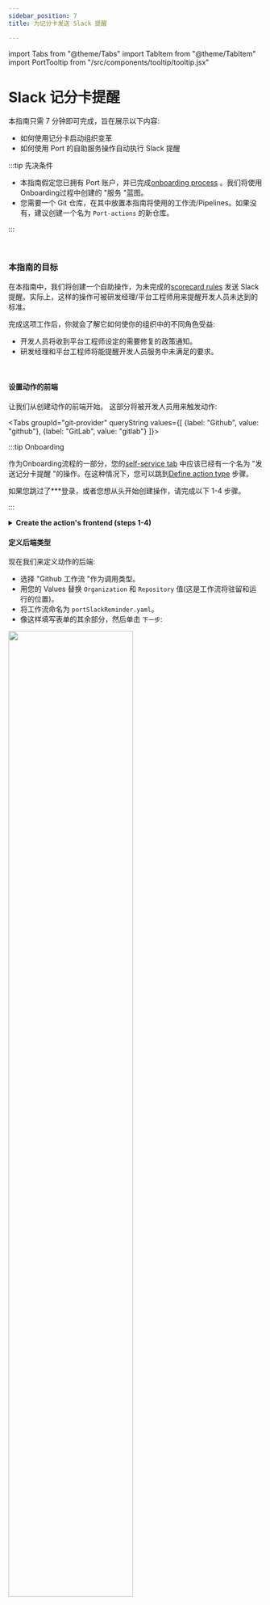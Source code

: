 ```yaml
---
sidebar_position: 7
title: 为记分卡发送 Slack 提醒

---
```


import Tabs from "@theme/Tabs"
import TabItem from "@theme/TabItem"
import PortTooltip from "/src/components/tooltip/tooltip.jsx"

# Slack 记分卡提醒

本指南只需 7 分钟即可完成，旨在展示以下内容: 

* 如何使用记分卡启动组织变革
* 如何使用 Port 的自助服务操作自动执行 Slack 提醒

:::tip  先决条件

* 本指南假定您已拥有 Port 账户，并已完成[onboarding process](/quickstart) 。我们将使用Onboarding过程中创建的 "服务 "蓝图。
* 您需要一个 Git 仓库，在其中放置本指南将使用的工作流/Pipelines。如果没有，建议创建一个名为 `Port-actions` 的新仓库。

:::

<br/>

### 本指南的目标

在本指南中，我们将创建一个自助操作，为未完成的[scorecard rules](https://docs.getport.io/promote-scorecards/#what-is-a-scorecard) 发送 Slack 提醒。实际上，这样的操作可被研发经理/平台工程师用来提醒开发人员未达到的标准。

完成这项工作后，你就会了解它如何使你的组织中的不同角色受益: 

* 开发人员将收到平台工程师设定的需要修复的政策通知。
* 研发经理和平台工程师将能提醒开发人员服务中未满足的要求。

<br/>

#### 设置动作的前端

让我们从创建动作的前端开始。 这部分将被开发人员用来触发动作: 

<Tabs groupId="git-provider" queryString values={[
{label: "Github", value: "github"},
{label: "GitLab", value: "gitlab"}
]}>

<TabItem value="github" label="Github">

:::tip  Onboarding

作为Onboarding流程的一部分，您的[self-service tab](https://app.getport.io/self-serve) 中应该已经有一个名为 "发送记分卡提醒 "的操作。在这种情况下，您可以跳到[Define action type](#define-backend-type) 步骤。

如果您跳过了***登录，或者您想从头开始创建操作，请完成以下 1-4 步骤。

:::

<details>
<summary><b>Create the action's frontend (steps 1-4)</b></summary>

1. 要开始操作，请访问 Port 应用程序中的[Self-service tab](https://app.getport.io/self-serve) ，然后点击 "新建操作": 

<img src='/img/guides/actionsCreateNew.png' width='50%' />

2.Port 中的每个操作都与一个<PortTooltip id="blueprint">蓝图</PortTooltip>直接相关。由于我们要发送的是服务提醒，因此将从下拉菜单中引用我们在[quickstart guide](/quickstart) 中创建的 "服务 "蓝图。
3.像这样填写操作的基本细节，然后单击 "下一步": 

<img src='/img/guides/actionReminderBasicDetails.png' width='60%' />

4.再次单击 "下一步"，因为在此操作中我们不需要用户输入信息。

</details>

#### 定义后端类型

现在我们来定义动作的后端: 

* 选择 "Github 工作流 "作为调用类型。
* 用您的 Values 替换 `Organization` 和 `Repository` 值(这是工作流将驻留和运行的位置)。
* 将工作流命名为 `portSlackReminder.yaml`。
* 像这样填写表单的其余部分，然后单击 `下一步`: 

<img src='/img/guides/slackReminderBackend.png' width='70%' />

<br/><br/>

最后一步是自定义动作的权限。 为简单起见，我们将使用默认设置。 欲了解更多信息，请参阅[permissions](/create-self-service-experiences/set-self-service-actions-rbac/) 页面。 点击 "创建"。

</TabItem>

<TabItem value="gitlab" label="GitLab">

:::tip  Onboarding

作为Onboarding流程的一部分，您的[self-service tab](https://app.getport.io/self-serve) 中应该已经有一个名为 "发送记分卡提醒 "的操作。在这种情况下，您可以跳到[Define action type](#define-backend-type) 步骤。

如果您跳过了***登录，或者您想从头开始创建操作，请完成以下 1-4 步骤。

:::

<details>
<summary><b>Create the action's frontend (steps 1-4)</b></summary>

1. 要开始操作，请访问 Port 应用程序中的[Self-service tab](https://app.getport.io/self-serve) ，然后点击 "新建操作": 

<img src='/img/guides/actionsCreateNew.png' width='50%' />

2.Port 中的每个操作都与一个<PortTooltip id="blueprint">蓝图</PortTooltip>直接相关。由于我们要发送的是服务提醒，因此将从下拉菜单中引用我们在[quickstart guide](/quickstart) 中创建的 "服务 "蓝图。
3.像这样填写操作的基本细节，然后单击 "下一步": 

<img src='/img/guides/actionReminderBasicDetails.png' width='60%' />

4.再次单击 "下一步"，因为在此操作中我们不需要用户输入信息。

</details>

现在我们来定义动作的后端: 

* 选择 "触发 Webhook URL "作为 "调用类型"。
* 端点 URL "暂时留空，我们将在下一节创建它，然后回来更新。
* 像这样填写表单的其余部分，然后点击`下一步`: 

<img src='/img/guides/slackReminderBackendGitLab.png' width='70%' />

<br/><br/>

最后一步是自定义动作的权限。 为简单起见，我们将使用默认设置。 欲了解更多信息，请参阅[permissions](/create-self-service-experiences/set-self-service-actions-rbac/) 页面。 点击 "创建"。

</TabItem>

</Tabs>

action的前端已准备就绪 🥳

<br/>

#### 设置action的后端

现在，我们要编写我们的操作将触发的逻辑: 

<Tabs groupId="git-provider" queryString values={[
{label: "Github", value: "github"},
{label: "GitLab", value: "gitlab"}
]}>

<TabItem value="github" label="Github">

1. 首先，让我们创建必要的 token 和 secrets: 
    - 转到所需的 Slack 频道，然后[setup incoming webhooks](https://api.slack.com/messaging/webhooks) 。确保复制 webhook URL，我们将在 Github 工作流程中使用它。
    - 进入[Port application](https://app.getport.io/) ，点击右上角的"..."，然后点击 "Credentials"。复制 "客户端 ID "和 "客户端 secret"。
2.在工作流程所在的版本库中，在 "设置 -> secret和变量 -> 操作 "下创建 3 个新secret: 

* `SLACK_WEBHOOK_URL` - 目标频道的 Slack Webhook URL。
* `PORT_CLIENT_ID` - 从 Port 应用程序复制的客户端 ID。
* `PORT_CLIENT_SECRET` - 从 Port 应用程序复制的客户端secret。

<img src='/img/guides/repositorySecretSlack.png' width='80%' />

<br/><br/>

3.现在，让我们创建包含逻辑的工作流文件。在`.github/workflows`下，创建一个名为`portSlackReminder.yaml`的新文件，并使用以下代码段作为其内容: 

<details>
<summary><b>Github workflow (click to expand)</b></summary>

```yaml showLineNumbers
# portSlackReminder.yaml

name: Generate Scorecards Reminders
on:
  workflow_dispatch:
    inputs:
      port_payload:
        required: true
        type: string
jobs:
    generate-scorecards-reminders:
        runs-on: ubuntu-latest
        steps:
            - name: Generate Scorecards Reminders
              uses: port-labs/port-sender@v0.2.3
              with:
                operation_kind: scorecard_reminder
                port_client_id: ${{ secrets.PORT_CLIENT_ID }}
                port_client_secret: ${{ secrets.PORT_CLIENT_SECRET }}
                slack_webhook_url: ${{ secrets.SLACK_WEBHOOK_URL }}
                blueprint: service
                scorecard: ProductionReadiness
                target_kind: slack
            - name: Report status to Port
              uses: port-labs/port-github-action@v1
              with:
                clientId: ${{ secrets.PORT_CLIENT_ID }}
                clientSecret: ${{ secrets.PORT_CLIENT_SECRET }}
                operation: PATCH_RUN
                runId: ${{ fromJson(inputs.port_payload).context.runId }}
                logMessage: |
                    Slack reminder sent successfully 🚀
```

</details>

:::tip  Port Initiatives sender Github action 此工作流程被用于到 Port 的[Initiatives Sender GitHub Action](https://github.com/marketplace/actions/port-sender) 中，用于发送 Slack 消息。

:::

</TabItem>

<TabItem value="gitlab" label="GitLab">

1. 首先，让我们创建所需的 webhook 和变量: 

* 转到所需的 Slack 频道，然后[setup incoming webhooks](https://api.slack.com/messaging/webhooks) 。确保复制 webhook URL，我们将在 Github 工作流程中使用它。
* 进入[Port application](https://app.getport.io/) ，点击右上角的"..."，然后点击 "凭据"。复制 "客户端 ID "和 "客户端 secret"。

2.在管道所在的 GitLab 项目中，在 "设置->CI/CD->变量 "下创建 3 个新变量: 

* `SLACK_WEBHOOK_URL` - 目标频道的 Slack Webhook URL。
* `PORT_CLIENT_ID` - 从 Port 应用程序复制的客户端 ID。
* `PORT_CLIENT_SECRET` - 从 Port 应用程序复制的客户端secret。

<img src='/img/guides/repositorySecretSlackGitLab.png' width='75%' />

3.在 GitLab 中创建用于触发 GitLab 的 webhook: 

* 创建[pipeline trigger token](https://docs.gitlab.com/ee/ci/triggers) ；
* 使用项目详细信息构建[pipeline trigger webhook URL](https://docs.gitlab.com/ee/ci/triggers/#use-a-webhook) 。
* 返回 Port，编辑您的操作，并在其 "后端 "步骤的 "端点 URL "字段中粘贴 webhook URL。

4.现在让我们创建包含逻辑的 Pipelines 文件。在 GitLab 项目中新建一个名为 `gitlab-ci.yaml` 的文件，并将以下代码段作为其内容: 

<details>
<summary><b>GitLab pipeline (click to expand)</b></summary>

```yaml showLineNumbers
image: python:3.10.0-alpine

stages:
  - fetch-port-access-token
  - send_reminders
  - post-run-logs
  - update-run-status

fetch-port-access-token: # Example - get the Port API access token and RunId
  stage: fetch-port-access-token
  except:
    - pushes
  before_script:
    - apk update
    - apk add jq curl -q
  script:
    - |
      accessToken=$(curl -X POST \
        -H 'Content-Type: application/json' \
        -d '{"clientId": "'"$PORT_CLIENT_ID"'", "clientSecret": "'"$PORT_CLIENT_SECRET"'"}' \
        -s 'https://api.getport.io/v1/auth/access_token' | jq -r '.accessToken')
      echo "ACCESS_TOKEN=$accessToken" >> data.env
      runId=$(cat $TRIGGER_PAYLOAD | jq -r '.context.runId')
      echo "RUN_ID=$runId" >> data.env
  artifacts:
    reports:
      dotenv: data.env

generate-scorecards-reminders:
  stage: send_reminders
  image: docker:24.0.7
  services:
    - docker:24.0.7-dind
  script:
    - image_name="ghcr.io/port-labs/port-sender:$VERSION"
    - echo "Generate Scorecards Reminders"
    - |
      docker run -i --rm --platform="linux/arm64/v8" \
      -e INPUT_PORT_CLIENT_ID=$PORT_CLIENT_ID \
      -e INPUT_PORT_CLIENT_SECRET=$PORT_CLIENT_SECRET \
      -e INPUT_SLACK_WEBHOOK_URL=$SLACK_WEBHOOK_URL \
      -e INPUT_OPERATION_KIND="scorecard_reminder" \
      -e INPUT_BLUEPRINT="service" \
      -e INPUT_SCORECARD="ProductionReadiness" \
      -e INPUT_TARGET_KIND="slack" \
      $image_name
    - echo "Report status to Port"

post-run-logs:
  stage: post-run-logs
  except:
    - pushes
  image: curlimages/curl:latest
  script:
    - |
      curl -X POST \
        -H 'Content-Type: application/json' \
        -H "Authorization: Bearer $ACCESS_TOKEN" \
        -d '{"message": "Slack reminder sent successfully 🚀"}' \
        "https://api.getport.io/v1/actions/runs/$RUN_ID/logs"
update-run-status:
  stage: update-run-status
  except:
    - pushes
  image: curlimages/curl:latest
  script:
    - |
      curl -X PATCH \
        -H 'Content-Type: application/json' \
        -H "Authorization: Bearer $ACCESS_TOKEN" \
        -d '{"status":"SUCCESS", "message": {"run_status": "Created Merge Request for '"$bucket_name"' successfully! Merge Request URL: '"$MR_URL"'"}}' \
        "https://api.getport.io/v1/actions/runs/$RUN_ID"

variables:
  PORT_CLIENT_ID: $PORT_CLIENT_ID
  PORT_CLIENT_SECRET: $PORT_CLIENT_SECRET
  SLACK_WEBHOOK_URL: $SLACK_WEBHOOK_URL
  VERSION: "0.2.3"
```

</details>

</TabItem>

</Tabs>

<br/>

完成！动作已准备就绪，可以开始使用 🚀

<br/>

### 执行操作

创建操作后，该操作将出现在 Port 应用程序的 "自助服务 "选项卡下: 

<img src='/img/guides/selfServiceAfterReminderCreation.png' width='75%' />

1. 点击 "创建 "开始执行操作。
2. 点击 "执行"。弹出一个小窗口，点击`查看详情`: 

<img src='/img/guides/executionDetails.png' width='45%' />

<br/><br/>

3.该页面提供了有关操作运行的详细信息。可以看到，后端返回了 `Success`， repo 已成功创建: 

<img src='/img/guides/runStatusReminder.png' width='90%' />

:::tip  记录操作进度 💡 注意底部的 "日志流"，它可用于报告进度、结果和错误。 点击[here](https://docs.getport.io/create-self-service-experiences/reflect-action-progress/) 了解更多信息。

:::

<br/>

4.现在您可以进入 Slack 频道并查看记分卡提醒: 

<img src='/img/guides/slackReminderExample.png' width='50%' />

恭喜！您现在可以从 Port 💪🏽 轻松发送 Slack 提醒信息了。

#### 结论

创建记分卡是我们在开发生命周期中设定标准的第一步。 然而，为了确保达到这些标准，我们需要将违反规则的行为转化为action项目。 通过自动化 Slack 提醒和创建 Jira 任务，我们可以使用熟悉的工具在整个组织内推动变革，将其原生结合到我们的交付生命周期中。

### 更多例子

* * [Open/Close JIRA issues based on scorecards](/promote-scorecards/manage-using-3rd-party-apps/jira)
* [Send a scorecard report on Slack](/promote-scorecards/manage-using-3rd-party-apps/slack#slack-scorecard-report-example)

